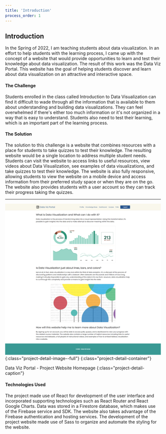 ```yaml
---
title: 'Introduction'
process_order: 1
---
```


## Introduction

In the Spring of 2022, I am teaching students about data visualization. In an effort to help students with the learning process, I came up with the concept of a website that would provide opportunities to learn and test their knowledge about data visualization. The result of this work was the Data Viz Portal. This website has the goal of helping students discover and learn about data visualization on an attractive and interactive space.

#### The Challenge

Students enrolled in the class called Introduction to Data Visualization can find it difficult to wade through all the information that is available to them about understanding and building data visualizations. They can feel overwhelmed if there's either too much information or it's not organized in a way that is easy to understand. Students also need to test their learning, which is an important part of the learning process.

#### The Solution

The solution to this challenge is a website that combines resources with a place for students to take quizzes to test their knowledge. The resulting website would be a single location to address multiple student needs. Students can visit the website to access links to useful resources, view videos about Data Visualization, see examples of data visualizations, and take quizzes to test their knowledge. The website is also fully responsive, allowing students to view the website on a mobile device and access information from their preferred study space or when they are on the go. The website also provides students with a user account so they can track their progress taking the quizzes.

---

![Data Viz Portal - Project Website Homepage](../../assets/img/project/data-viz-portal-home-page.png){:class="project-detail-image--full"}
{:class="project-detail-container"}

Data Viz Portal - Project Website Homepage
{:class="project-detail-caption"}

#### Technologies Used

The project made use of React for development of the user interface and incorporated supporting technologies such as React Router and React Google Charts. Data was stored in a Firestore database, which makes use of the Firebase service and SDK. The website also takes advantage of the Firebase authentication and hosting services. The development of the project website made use of Sass to organize and automate the styling for the website.
